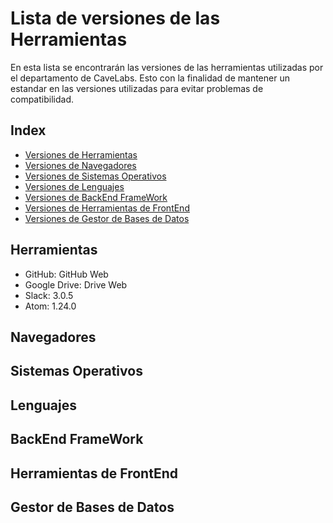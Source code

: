 # Lista de versiones de las Herramientas
En esta lista se encontrarán las versiones de las herramientas utilizadas por el departamento de CaveLabs. Esto con la finalidad de mantener un estandar en las versiones utilizadas para evitar problemas de compatibilidad.

## Index
* [Versiones de Herramientas](#Herramientas)
* [Versiones de Navegadores](#Navegadores)
* [Versiones de Sistemas Operativos](#Sistemas)
* [Versiones de Lenguajes](#Lenguajes)
* [Versiones de BackEnd FrameWork](#BackEnd_FrameWork)
* [Versiones de Herramientas de FrontEnd](#Herramientas_de_FrontEnd)
* [Versiones de Gestor de Bases de Datos](#Gestor_de_Bases_de_Datos)

<a id="Herramientas"></a>
## Herramientas
* GitHub: GitHub Web
* Google Drive: Drive Web
* Slack: 3.0.5
* Atom: 1.24.0

<a id="Navegadores"></a>
## Navegadores


<a id="Sistemas"></a>
## Sistemas Operativos


<a id="Lenguajes"></a>
## Lenguajes


<a id="BackEnd_FrameWork"></a>
## BackEnd FrameWork


<a id="Herramientas_de_FrontEnd"></a>
## Herramientas de FrontEnd



<a id="Gestor_de_Bases_de_Datos"></a>
## Gestor de Bases de Datos


